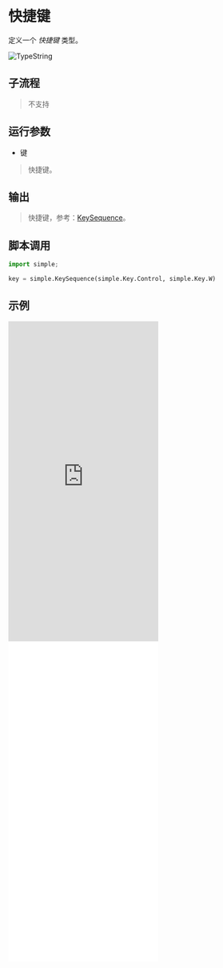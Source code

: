 # 快捷键 
定义一个 *快捷键* 类型。

![TypeString](./images/08.png ':size=90%')

## 子流程
> 不支持


## 运行参数


* 键
> 快捷键。

## 输出

> 快捷键，参考：[KeySequence](./types/KeySequence.md)。    


## 脚本调用

```python
import simple;

key = simple.KeySequence(simple.Key.Control, simple.Key.W)


```

## 示例


<iframe type="text/html" height="640px" src="https://www.youtube.com/embed/_VStQgqJ3DQ" frameborder="0"></iframe>

<iframe src="//player.bilibili.com/player.html?bvid=BV19xw4eZENz&page=1&autoplay=0" height='640px' scrolling="no" frameborder="no" framespacing="0" allowfullscreen="true"></iframe>